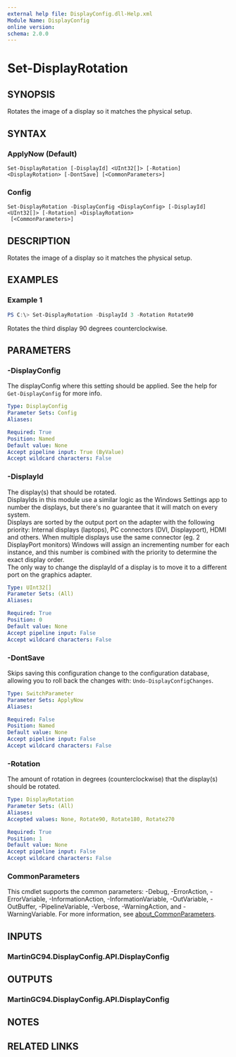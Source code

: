 ```yaml
---
external help file: DisplayConfig.dll-Help.xml
Module Name: DisplayConfig
online version:
schema: 2.0.0
---
```


# Set-DisplayRotation

## SYNOPSIS
Rotates the image of a display so it matches the physical setup.

## SYNTAX

### ApplyNow (Default)
```
Set-DisplayRotation [-DisplayId] <UInt32[]> [-Rotation] <DisplayRotation> [-DontSave] [<CommonParameters>]
```

### Config
```
Set-DisplayRotation -DisplayConfig <DisplayConfig> [-DisplayId] <UInt32[]> [-Rotation] <DisplayRotation>
 [<CommonParameters>]
```

## DESCRIPTION
Rotates the image of a display so it matches the physical setup.

## EXAMPLES

### Example 1
```powershell
PS C:\> Set-DisplayRotation -DisplayId 3 -Rotation Rotate90
```

Rotates the third display 90 degrees counterclockwise.

## PARAMETERS

### -DisplayConfig
The displayConfig where this setting should be applied. See the help for `Get-DisplayConfig` for more info.

```yaml
Type: DisplayConfig
Parameter Sets: Config
Aliases:

Required: True
Position: Named
Default value: None
Accept pipeline input: True (ByValue)
Accept wildcard characters: False
```

### -DisplayId
The display(s) that should be rotated.  
DisplayIds in this module use a similar logic as the Windows Settings app to number the displays, but there's no guarantee that it will match on every system.  
Displays are sorted by the output port on the adapter with the following priority: Internal displays (laptops), PC connectors (DVI, Displayport), HDMI and others.
When multiple displays use the same connector (eg. 2 DisplayPort monitors) Windows will assign an incrementing number for each instance, and this number is combined with the priority to determine the exact display order.  
The only way to change the displayId of a display is to move it to a different port on the graphics adapter.

```yaml
Type: UInt32[]
Parameter Sets: (All)
Aliases:

Required: True
Position: 0
Default value: None
Accept pipeline input: False
Accept wildcard characters: False
```

### -DontSave
Skips saving this configuration change to the configuration database, allowing you to roll back the changes with: `Undo-DisplayConfigChanges`.

```yaml
Type: SwitchParameter
Parameter Sets: ApplyNow
Aliases:

Required: False
Position: Named
Default value: None
Accept pipeline input: False
Accept wildcard characters: False
```

### -Rotation
The amount of rotation in degrees (counterclockwise) that the display(s) should be rotated.

```yaml
Type: DisplayRotation
Parameter Sets: (All)
Aliases:
Accepted values: None, Rotate90, Rotate180, Rotate270

Required: True
Position: 1
Default value: None
Accept pipeline input: False
Accept wildcard characters: False
```

### CommonParameters
This cmdlet supports the common parameters: -Debug, -ErrorAction, -ErrorVariable, -InformationAction, -InformationVariable, -OutVariable, -OutBuffer, -PipelineVariable, -Verbose, -WarningAction, and -WarningVariable. For more information, see [about_CommonParameters](http://go.microsoft.com/fwlink/?LinkID=113216).

## INPUTS

### MartinGC94.DisplayConfig.API.DisplayConfig

## OUTPUTS

### MartinGC94.DisplayConfig.API.DisplayConfig

## NOTES

## RELATED LINKS

